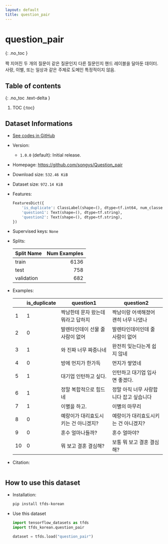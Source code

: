 ```yaml
---
layout: default
title: question_pair
---
```


# question_pair
{: .no_toc }

짝 지어진 두 개의 질문이 같은 질문인지 다른 질문인지 핸드 레이블을 달아둔 데이터.
사랑, 이별, 또는 일상과 같은 주제로 도메인 특정적이지 않음.

## Table of contents
{: .no_toc .text-delta }

1. TOC
{:toc}

## Dataset Informations

* [See codes in GitHub](https://github.com/jeongukjae/tfds-korean/blob/main/tfds_korean/question_pair/question_pair.py)
* Version:
  * `1.0.0` (default): Initial release.
* Homepage: <https://github.com/songys/Question_pair>
* Download size: `532.46 KiB`
* Dataset size: `972.14 KiB`
* Features:

  ```python
  FeaturesDict({
      'is_duplicate': ClassLabel(shape=(), dtype=tf.int64, num_classes=2),
      'question1': Text(shape=(), dtype=tf.string),
      'question2': Text(shape=(), dtype=tf.string),
  })
  ```

* Supervised keys: `None`
* Splits:

  | Split Name | Num Examples        |
  |------------|--------------------:|
  |train  |6136|
  |test  |758|
  |validation  |682|

* Examples:

  | |is_duplicate|question1|question2|
  |---|---|---|---|
  |1|1|짝남한테 문자 왔는데 뭐라고 답하지|짝남이랑 어색해졌어 괜히 너무 나댔나|
  |2|0|발렌타인데이 선물 줄 사람이 없어|발렌타인데이인데 줄 사람이 없어|
  |3|1|와 진짜 너무 짜증나네|완전히 잊는다는게 쉽지 않네|
  |4|0|방에 먼지가 한가득|먼지가 쌓였네|
  |5|1|대기업 인턴하고 싶다.|인턴하고 대기업 입사면 좋겠다.|
  |6|1|정말 복합적으로 힘드네|정말 아직 너무 사랑합니다 잡고 싶습니다|
  |7|1|이별을 하고.|이별의 마무리|
  |8|0|예랑이가 대리효도시키는 건 아니겠지?|예랑이가 대리효도시키는 건 아니겠지?|
  |9|0|혼수 얼마나들까?|혼수 얼마야?|
  |10|0|뭐 보고 결혼 결심해?|보통 뭐 보고 결혼 결심해?|

* Citation:

  ```text
  
  ```

## How to use this dataset

* Installation:

  ```sh
  pip install tfds-korean
  ```

* Use this dataset

  ```python
  import tensorflow_datasets as tfds
  import tfds_korean.question_pair

  dataset = tfds.load("question_pair")
  ```
